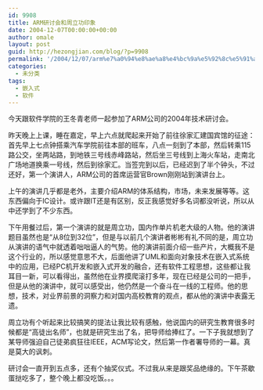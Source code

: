 ```yaml
---
id: 9908
title: ARM研讨会和周立功印象
date: 2004-12-07T00:00:00+00:00
author: omale
layout: post
guid: http://hezongjian.com/blog/?p=9908
permalink: '/2004/12/07/arm%e7%a0%94%e8%ae%a8%e4%bc%9a%e5%92%8c%e5%91%a8%e7%ab%8b%e5%8a%9f%e5%8d%b0%e8%b1%a1/'
categories:
  - 未分类
tags:
  - 嵌入式
  - 软件
---
```

今天跟软件学院的王冬青老师一起参加了ARM公司的2004年技术研讨会。

昨天晚上上课，睡在嘉定，早上六点就爬起来开始了前往徐家汇建国宾馆的征途：首先早上七点钟搭乘汽车学院前往本部的班车，八点一刻到了本部，然后转乘115路公交，坐两站路，到地铁三号线赤峰路站，然后坐三号线到上海火车站，走南北广场地道换乘一号线，然后到徐家汇。当签完到以后，已经迟到了半个钟头，不过还好，第一个演讲人，ARM公司的首席运营官Brown刚刚站到演讲台上。

上午的演讲几乎都是老外，主要介绍ARM的体系结构，市场，未来发展等等。这东西偏向于IC设计。或许跟IT还是有区别，反正我感觉好多名词都没听说，所以从中还学到了不少东西。

下午用餐过后，第一个演讲的就是周立功，国内作单片机老大级的人物。他的演讲题目虽然也是“从8位到32位”，但是与以前几个演讲者彬彬有礼不同的是，周立功从演讲的语气中就透着咄咄逼人的气势。他的演讲前面介绍一些产片，大概我不是这个行业的，所以感觉意思不大，后面他讲了UML和面向对象技术在嵌入式系统中的应用，已经PC机开发和嵌入式开发的融合，还有软件工程思想，这些都让我耳目一新，可以看得出，虽然他在业界摸爬滚打多年，现在已经是公司的一把手，但是从他的演讲中，就可以感受出，他仍然是一个奋斗在一线的工程师。他的思想，技术，对业界前景的洞察力和对国内高校教育的观点，都从他的演讲中表露无遗。

周立功有个听起来比较搞笑的提法让我比较有感触，他说国内的研究生教育很多时候都是“高徒出名师”，也就是研究生出了名，把导师给捧红了。一下子我就想到了某导师强迫自己徒弟疯狂往IEEE，ACM写论文，然后第一作者署导师的一幕。真是莫大的讽刺。

研讨会一直开到五点多，还有个抽奖仪式。不过我从来是跟奖品绝缘的。下午茶歇蛋挞吃多了，整个晚上都没吃饭。。。

<font class=diary_poster>